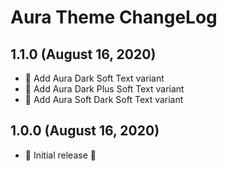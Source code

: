 # Aura Theme ChangeLog

## 1.1.0 (August 16, 2020)

- 🎉 Add Aura Dark Soft Text variant
- 🎉 Add Aura Dark Plus Soft Text variant
- 🎉 Add Aura Soft Dark Soft Text variant

## 1.0.0 (August 16, 2020)

- 🎉 Initial release 🎉
